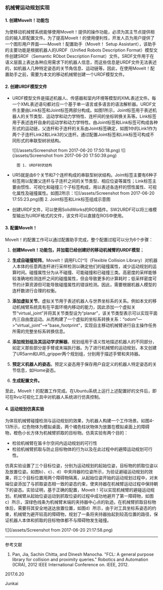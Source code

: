 ### 机械臂运动规划实现

#### 1. 创建MoveIt！功能包

为使移动机械臂系统能够使用MoveIt！提供的操作功能，必须为其主节点提供相应的输入即配置文件。为了提高MoveIt！的使用便利性，开发人员为用户提供了一个图形用户界面——MoveIt！配置助手（MoveIt！ Setup Assistant），该助手的主要功能是根据机器人的URDF（Unified Robots Description Format）模型文件创建SRDF（Semantic RObot Description Format）文件。SRDF文件用于在语义层面上表达各种应用需求下的机器人信息，而这些信息是URDF文件无法表述的，如机器人几种特定姿态的关节角信息、运动链等。因此，在使用MoveIt！配置助手之前，需要为本文的移动机械臂创建一个URDF模型文件。

#### 2. 创建URDF模型文件

* URDF模型文件是描述机器人、传感器和室内环境等模型的XML表述文件。每一个XML表述语句都对应一个基于单一语言或多语言的语法解析器。URDF文件主要由Link标签和Joint标签两部分构成。如图1所示，Joint标签用于表述机器人的关节类型、运动学和动力学特性、连杆间的坐标转换关系等。Link标签用于表述连杆自身的运动学和动力学特性。由Joint标签和Link标签可构成各种形式的运动链，父连杆和子连杆的关系由Joint标签确定，如图1中的Link1作为两个子连杆Link2和Link3的父连杆。通过配置Joint标签和Link标签可构成不同形式的串联型树状结构。

  ![](/assets/Screenshot from 2017-06-20 17:50:18.png) ![](/assets/Screenshot from 2017-06-20 17:50:39.png) 

        图 1. URDF树状结构

* UR5就是由6个关节和7个连杆构成的串联型树状结构。Joint标签主要有6种子标签用以配置父连杆与子连杆之间的关节类型、相应位姿等属性；Link标签主要由惯性、可视化和碰撞三个子标签构成，用以表述各连杆的惯性属性、可视化属性及碰撞属性。如图2所示：![](/assets/Screenshot from 2017-06-20 17:55:23.png)图 2. Joint标签和Link标签组成示意图

* 创建URDF文件，可以使用SolidWorks的ROS插件。SW2URDF可以将三维模型输出为URDF格式的文件，该文件可以直接在ROS中使用。

#### 3. 配置MoveIt！

MoveIt！的配置工作可以通过配置助手完成，整个配置过程可以分为6个步骤：

1. **创建MoveIt！功能包，并加载已经创建好的移动机械臂的URDF模型**；

2. **生成自碰撞矩阵**。MoveIt！调用FLC[^1]（Flexible Collision Library）对机器人本体的任意两连杆进行采样检测以确定他们的碰撞属性，减少运动规划的运算时间。碰撞属性分为从不碰撞、可能碰撞和已碰撞三类。高密度的采样能够较准确地检测连杆之间的碰撞属性，但会导致更多的计算耗时；低采样密度可节约计算资源但可能导致碰撞属性的错误检测。因此，需要根据机器人模型的连杆数进行合理的权衡。

3. **添加虚拟关节**。虚拟关节用于表述机器人与世界坐标系的关系。例如本文的移动机械臂系统具有在平面环境内移动的能力，因此添加一个虚拟关节“virtual\_joint”并将其关节类型设为“planar”，该关节类型表示可以实现平面内三自由度运动。从而构建了一个虚拟的坐标系转换关系：“odom”—&gt;“virtual\_joint”—&gt;"base\_footprint"，实现自主移动机械臂进行自主操作任务所需的完整坐标系转换信息。

4. **添加规划组及其运动学求解器**。规划组用于语义性地描述机器人的不同部分，如定义那些部分是手臂或末端执行器。为了进行机械臂的运动规划，本文创建了UR5arm和UR5\_gripper两个规划组，分别用于描述手臂和夹持器。

5. **预定义机器人的姿态**。预定义姿态用于保存用户自定义的机器人特定姿态的关节信息，如Home姿态。

6. **生成配置文件。**

至此，MoveIt！的配置工作完成。在Ubuntu系统上运行上述配置好的文件后，即可在Rviz可视化工具中对机器人系统进行仿真控制。

#### 4. 运动规划仿真实验

为体现机械臂碰撞检测与运动规划的效果，为机器人构建一个工作场景。如图4-13所示，红色物体为模拟桌面，两个橘色柱状物体为放置在模拟桌面上的障碍物，橙色小长方体为机械臂抓取的目标物。仿真实验有两个目的：

* 检验机械臂在笛卡尔空间内运动规划的可行性
* 检验机械臂抓取与防止目标物体的行为以及在此过程中的避障运动规划可行性。

仿真实验设置了三个目标位姿，分别为运动规划的起始位姿，目标物的抓取位姿以及放置位姿。如图b）、c）、d）中夹持器的位姿所示，为验证避碰运动规划的效果，将三个目标位置用两个障碍物隔离，从起始位姿开始的运动规划过程中，对末端位姿添加了与抓取姿态相一致的姿态约束，使夹持器在机械臂运动过程中保持朝下的姿态。实验证明，基于正确的配置，MoveIt！可以实现机械臂的避碰运动规划。机械臂从起始位姿运动到抓取位姿的过程中成功地避开了第一障碍物，如图c）所示，深绿色线条为机械臂末端的夹持器中心点的轨迹。在机械臂抓取目标物体后，需要将其安全地送达放置位置，如图d）所示，由于对工具坐标系姿态的约束，机械臂为避开较高的障碍物，规划了一条将夹持器抬起到较高位置的路径，保证机器人本体和抓取的目标物体都不与障碍物发生碰撞。

![](/assets/Screenshot from 2017-06-20 21:17:58.png)

---

参考文献

1. Pan, Jia, Sachin Chitta, and Dinesh Manocha. "FCL: A general purpose library for collision and proximity queries." Robotics and Automation \(ICRA\), 2012 IEEE International Conference on. IEEE, 2012.

2017.6.20

Junkai

